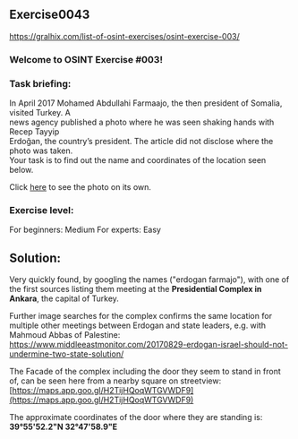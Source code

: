 ## Exercise0043
https://gralhix.com/list-of-osint-exercises/osint-exercise-003/

### Welcome to OSINT Exercise #003!
### Task briefing:

In April 2017 Mohamed Abdullahi Farmaajo, the then president of Somalia, visited Turkey. A  
news agency published a photo where he was seen shaking hands with Recep Tayyip  
Erdoğan, the country’s president. The article did not disclose where the photo was taken.  
Your task is to find out the name and coordinates of the location seen below.

Click [here](https://gralhix.com/wp-content/uploads/2023/08/osint-exercise-003-picture.jpg) to see the photo on its own.

### Exercise level:
For beginners: Medium
For experts: Easy

## Solution:

Very quickly found, by googling the names ("erdogan farmajo"), with one of the first sources listing them meeting at the **Presidential Complex in Ankara**, the capital of Turkey.

Further image searches for the complex confirms the same location for multiple other meetings between Erdogan and state leaders, e.g. with Mahmoud Abbas of Palestine:
[https://www.middleeastmonitor.com/20170829-erdogan-israel-should-not-undermine-two-state-solution/
](https://www.middleeastmonitor.com/20170829-erdogan-israel-should-not-undermine-two-state-solution/)

The Facade of the complex including the door they seem to stand in front of, can be seen here from a nearby square on streetview:
[https://maps.app.goo.gl/H2TijHQoqWTGVWDF9](https://maps.app.goo.gl/H2TijHQoqWTGVWDF9)

The approximate coordinates of the door where they are standing is: **39°55'52.2"N 32°47'58.9"E**

